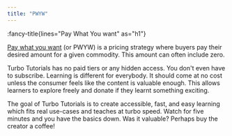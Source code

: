 ```yaml
---
title: "PWYW"
---
```


:fancy-title{lines="Pay What You want" as="h1"}

<section class="max-w-3xl text-xl">
<p><a href="https://en.wikipedia.org/wiki/Pay_what_you_want" rel="noopener" target="_blank">Pay what you want</a> (or PWYW) is a pricing strategy where buyers pay their desired amount for a given commodity. This amount can often include zero.</p>

<p>Turbo Tutorials has no paid tiers or any hidden access. You don't even have to subscribe. Learning is different for everybody. It should come at no cost unless the consumer feels like the content is valuable enough. This allows learners to explore freely and donate if they learnt something exciting.</p>

<p>The goal of Turbo Tutorials is to create accessible, fast, and easy learning which fits real use-cases and teaches at turbo speed. Watch for five minutes and you have the basics down. Was it valuable? Perhaps buy the creator a coffee!</p>
</section>
